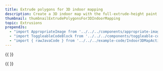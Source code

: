 ```yaml
---
title: Extrude polygons for 3D indoor mapping
description: Create a 3D indoor map with the full-extrude-height paint property
thumbnail: thumbnailExtrudePolygonsFor3DIndoorMapping
topic: Extrusions
prependJs:
  - "import AppropriateImage from '../../../components/appropriate-image'"
  - "import ToggleableCodeBlock from '../../../components/toggleable-code-block'"
  - "import { rawJavaCode } from '../../../example-code/Indoor3DMapActivity.js'"
---
```


{{
  <AppropriateImage imageId="exampleExtrudePolygonsFor3dIndoorMapping" />
}}

<!-- Any notes about this example would go here.  -->

{{
  <ToggleableCodeBlock 
    java={rawJavaCode}
  />
}}
